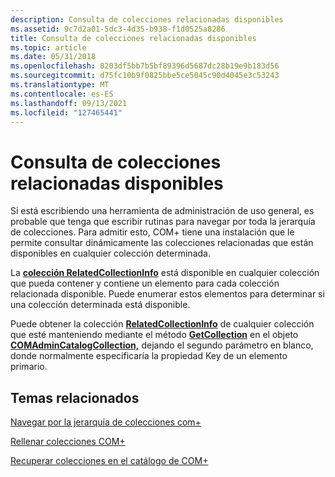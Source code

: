 ```yaml
---
description: Consulta de colecciones relacionadas disponibles
ms.assetid: 9c7d2a01-5dc3-4d35-b938-f1d0525a8286
title: Consulta de colecciones relacionadas disponibles
ms.topic: article
ms.date: 05/31/2018
ms.openlocfilehash: 0203df5bb7b5bf89396d5687dc28b19e9b183d56
ms.sourcegitcommit: d75fc10b9f0825bbe5ce5045c90d4045e3c53243
ms.translationtype: MT
ms.contentlocale: es-ES
ms.lasthandoff: 09/13/2021
ms.locfileid: "127465441"
---
```

# <a name="querying-for-available-related-collections"></a>Consulta de colecciones relacionadas disponibles

Si está escribiendo una herramienta de administración de uso general, es probable que tenga que escribir rutinas para navegar por toda la jerarquía de colecciones. Para admitir esto, COM+ tiene una instalación que le permite consultar dinámicamente las colecciones relacionadas que están disponibles en cualquier colección determinada.

La [**colección RelatedCollectionInfo**](relatedcollectioninfo.md) está disponible en cualquier colección que pueda contener y contiene un elemento para cada colección relacionada disponible. Puede enumerar estos elementos para determinar si una colección determinada está disponible.

Puede obtener la colección [**RelatedCollectionInfo**](relatedcollectioninfo.md) de cualquier colección que esté manteniendo mediante el método [**GetCollection**](/windows/desktop/api/ComAdmin/nf-comadmin-icomadmincatalog-getcollection) en el objeto [**COMAdminCatalogCollection,**](comadmincatalogcollection.md) dejando el segundo parámetro en blanco, donde normalmente especificaría la propiedad Key de un elemento primario.

## <a name="related-topics"></a>Temas relacionados

<dl> <dt>

[Navegar por la jerarquía de colecciones com+](navigating-the-com--collection-hierarchy.md)
</dt> <dt>

[Rellenar colecciones COM+](populating-com--collections.md)
</dt> <dt>

[Recuperar colecciones en el catálogo de COM+](retrieving-collections-on-the-com--catalog.md)
</dt> </dl>

 

 



